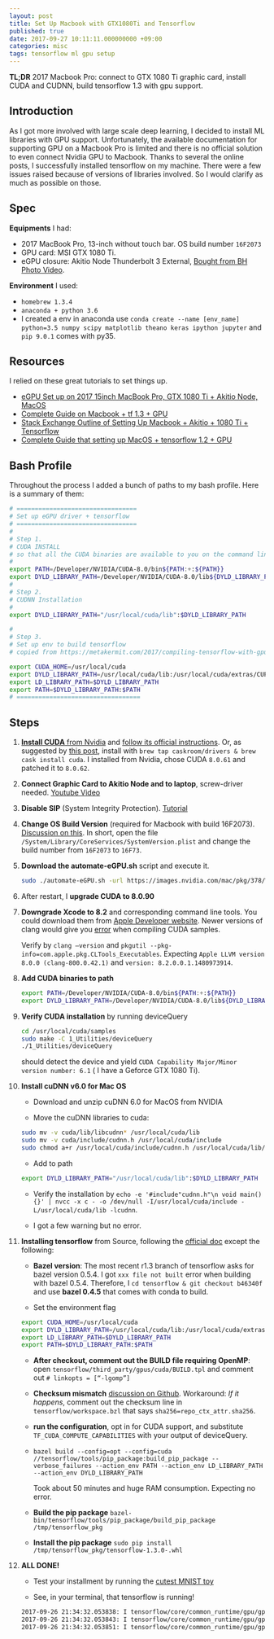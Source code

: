 ```yaml
---
layout: post
title: Set Up Macbook with GTX1080Ti and Tensorflow
published: true
date: 2017-09-27 10:11:11.000000000 +09:00
categories: misc
tags: tensorflow ml gpu setup
---
```


**TL;DR** 2017 Macbook Pro: connect to GTX 1080 Ti graphic card, install CUDA and CUDNN, build tensorflow 1.3 with gpu support. 



## Introduction

As I got more involved with large scale deep learning, I decided to install ML libraries with GPU support. Unfortunately, the available documentation for supporting GPU on a Macbook Pro is limited and there is no official solution to even connect Nvidia GPU to Macbook. Thanks to several the online posts, I successfully installed tensorflow on my machine. There were a few issues raised because of versions of libraries involved. So I would clarify as much as possible on those. 


## Spec

**Equipments** I had:

- 2017 MacBook Pro, 13-inch without touch bar. OS build number `16F2073` 
- GPU card: MSI GTX 1080 Ti. 
- eGPU closure: Akitio Node Thunderbolt 3 External, [Bought from BH Photo Video](https://www.bhphotovideo.com/c/product/1303819-REG/akitio_ak_node_t3ia_aktu_thunderbolt3_external_pcie_box.html).

**Environment** I used:

- `homebrew 1.3.4`
- `anaconda + python 3.6`
- I created a env in anaconda use `conda create --name [env_name] python=3.5 numpy scipy matplotlib theano keras ipython jupyter` and `pip 9.0.1` comes with py35. 


## Resources

I relied on these great tutorials to set things up. 

- [eGPU Set up on 2017 15inch MacBook Pro, GTX 1080 Ti + Akitio Node, MacOS](https://egpu.io/forums/implementation-guides/2017-15-macbook-pro-touchbar-gtx1080ti40gbs-tb3akitio-node-macos/)
- [Complete Guide on Macbook + tf 1.3 + GPU](https://metakermit.com/2017/compiling-tensorflow-with-gpu-support-on-a-macbook-pro/)
- [Stack Exchange Outline of Setting Up Macbook + Akitio + 1080 Ti + Tensorflow](https://apple.stackexchange.com/questions/277356/machine-learning-on-external-gpu-with-cuda-and-late-mbp-2016/283903#283903)
- [Complete Guide that setting up MacOS + tensorflow 1.2 + GPU](https://medium.com/@mattias.arro/installing-tensorflow-1-2-from-sources-with-gpu-support-on-macos-4f2c5cab8186)


## Bash Profile

Throughout the process I added a bunch of paths to my bash profile. Here is a summary of them: 

```bash
# =================================
# Set up eGPU driver + tensorflow
# =================================
#
# Step 1.
# CUDA INSTALL
# so that all the CUDA binaries are available to you on the command line:
# 
export PATH=/Developer/NVIDIA/CUDA-8.0/bin${PATH:+:${PATH}}
export DYLD_LIBRARY_PATH=/Developer/NVIDIA/CUDA-8.0/lib${DYLD_LIBRARY_PATH:+:${DYLD_LIBRARY_PATH}}
#
# Step 2.
# CUDNN Installation
#
export DYLD_LIBRARY_PATH="/usr/local/cuda/lib":$DYLD_LIBRARY_PATH

#
# Step 3. 
# Set up env to build tensorflow
# copied from https://metakermit.com/2017/compiling-tensorflow-with-gpu-support-on-a-macbook-pro/

export CUDA_HOME=/usr/local/cuda
export DYLD_LIBRARY_PATH=/usr/local/cuda/lib:/usr/local/cuda/extras/CUPTI/lib
export LD_LIBRARY_PATH=$DYLD_LIBRARY_PATH
export PATH=$DYLD_LIBRARY_PATH:$PATH
# ==================================
```




## Steps

1. [**Install CUDA** from Nvidia](https://developer.nvidia.com/cuda-downloads) and [follow its official instructions](http://docs.nvidia.com/cuda/cuda-installation-guide-mac-os-x/index.html). Or, as suggested by [this post](https://metakermit.com/2017/compiling-tensorflow-with-gpu-support-on-a-macbook-pro/), install with `brew tap caskroom/drivers & brew cask install cuda`. 
   I installed from Nvidia, chose CUDA `8.0.61` and patched it to `8.0.62`. 

2. **Connect Graphic Card to Akitio Node and to laptop**, screw-driver needed. [Youtube Video](https://www.youtube.com/watch?v=MeOqTzGcgPI)

3. **Disable SIP** (System Integrity Protection). [Tutorial](http://osxdaily.com/2015/10/05/disable-rootless-system-integrity-protection-mac-os-x/ )

4. **Change OS Build Version** (required for Macbook with build 16F2073). [Discussion on this](https://egpu.io/forums/implementation-guides/2017-15-macbook-pro-touchbar-gtx1080ti40gbs-tb3akitio-node-macos/). In short,  open the file  `/System/Library/CoreServices/SystemVersion.plist` and change the build number from `16F2073` to `16F73`. 

5. **Download the automate-eGPU.sh** script and execute it.

   ```bash
   sudo ./automate-eGPU.sh -url https://images.nvidia.com/mac/pkg/378/WebDriver-378.05.05.15f01.pkg
   ```

6. After restart, I **upgrade CUDA to 8.0.90**

7. **Downgrade Xcode to 8.2** and corresponding command line tools. You could download them from [Apple Developer website](https://developer.apple.com/download/more/). Newer versions of clang would give you [error](https://github.com/arrayfire/arrayfire/issues/1384) when compiling CUDA samples. 

   Verify by `clang —version` and `pkgutil --pkg-info=com.apple.pkg.CLTools_Executables`. Expecting `Apple LLVM version 8.0.0 (clang-800.0.42.1)` and `version: 8.2.0.0.1.1480973914`.

8. **Add CUDA binaries to path**

   ```bash
   export PATH=/Developer/NVIDIA/CUDA-8.0/bin${PATH:+:${PATH}}
   export DYLD_LIBRARY_PATH=/Developer/NVIDIA/CUDA-8.0/lib${DYLD_LIBRARY_PATH:+:${DYLD_LIBRARY_PATH}}
   ```

9. **Verify CUDA installation** by running deviceQuery

   ```bash
   cd /usr/local/cuda/samples
   sudo make -C 1_Utilities/deviceQuery
   ./1_Utilities/deviceQuery
   ```

   should detect the device and yield `CUDA Capability Major/Minor version number: 6.1` ( I have a Geforce GTX 1080 Ti). 


10. **Install cuDNN v6.0 for Mac OS**

     - Download and unzip cuDNN 6.0 for MacOS from NVIDIA

     - Move the cuDNN libraries to cuda:

     ```bash
     sudo mv -v cuda/lib/libcudnn* /usr/local/cuda/lib
     sudo mv -v cuda/include/cudnn.h /usr/local/cuda/include
     sudo chmod a+r /usr/local/cuda/include/cudnn.h /usr/local/cuda/lib/libcud
     ```

     - Add to path

     ```bash
     export DYLD_LIBRARY_PATH="/usr/local/cuda/lib":$DYLD_LIBRARY_PATH
     ```

     - Verify the installation by `echo -e '#include"cudnn.h"\n void main(){}' | nvcc -x c - -o /dev/null -I/usr/local/cuda/include -L/usr/local/cuda/lib -lcudnn`.

     - I got a few warning but no error.



11. **Installing tensorflow** from Source, following the [official doc](https://www.tensorflow.org/install/install_sources#prepare_environment_for_mac_os) except the following:

      - **Bazel version**: The most recent r1.3 branch of tensorflow asks for bazel version 0.5.4. I got `xxx file not built` error when building with bazel 0.5.4. Therefore, I  `cd tensorflow & git checkout b46340f` and use **bazel 0.4.5** that comes with conda to build.

      - Set the environment flag

       ```bash
       export CUDA_HOME=/usr/local/cuda
       export DYLD_LIBRARY_PATH=/usr/local/cuda/lib:/usr/local/cuda/extras/CUPTI/lib
       export LD_LIBRARY_PATH=$DYLD_LIBRARY_PATH
       export PATH=$DYLD_LIBRARY_PATH:$PATH
       ```

      - **After checkout, comment out the BUILD file requiring OpenMP**: open `tensorflow/third_party/gpus/cuda/BUILD.tpl` and comment out `# linkopts = [“-lgomp”]` 

      - **Checksum mismatch** [discussion on Github](https://github.com/tensorflow/tensorflow/issues/12979). Workaround: _If it happens_, comment out the checksum line in `tensorflow/workspace.bzl` that says `sha256=repo_ctx_attr.sha256`.

      - **run the configuration**, opt in for CUDA support, and substitute `TF_CUDA_COMPUTE_CAPABILITIES` with your output of deviceQuery.

      - `bazel build --config=opt --config=cuda //tensorflow/tools/pip_package:build_pip_package --verbose_failures --action_env PATH --action_env LD_LIBRARY_PATH --action_env DYLD_LIBRARY_PATH` 

         Took about 50 minutes and huge RAM consumption. Expecting no error. 

      - **Build the pip package** `bazel-bin/tensorflow/tools/pip_package/build_pip_package /tmp/tensorflow_pkg`

      - **Install the pip package** `sudo pip install /tmp/tensorflow_pkg/tensorflow-1.3.0-.whl`


12. **ALL DONE!**

      - Test your installment by running the [cutest MNIST toy](https://github.com/tensorflow/tensorflow/blob/r1.3/tensorflow/examples/tutorials/mnist/mnist_deep.py)

      - See, in your terminal, that tensorflow is running!
      ```bash
      2017-09-26 21:34:32.053838: I tensorflow/core/common_runtime/gpu/gpu_device.cc:976] DMA: 0
      2017-09-26 21:34:32.053843: I tensorflow/core/common_runtime/gpu/gpu_device.cc:986] 0:   Y
      2017-09-26 21:34:32.053851: I tensorflow/core/common_runtime/gpu/gpu_device.cc:1045] Creating TensorFlow device (/gpu:0) -> (device: 0, name: GeForce GTX 1080 Ti, pci bus id: 0000:85:00.0)
      ```

    ​

    